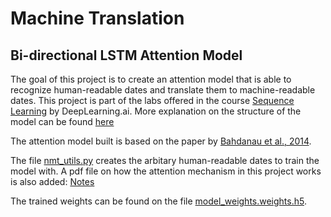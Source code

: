 # Machine Translation 
## Bi-directional LSTM Attention Model 
 
The goal of this project is to create an attention model that is able to recognize human-readable dates and translate them to machine-readable dates. This project is part of the labs offered in the course [Sequence Learning](https://www.coursera.org/learn/nlp-sequence-models ) by DeepLearning.ai. More explanation on the structure of the model can be found [here](AttentionModelCoursera.ipynb/)

The attention model built is based on the paper by [Bahdanau et al., 2014](https://doi.org/10.48550/arXiv.1409.0473). 

The file [nmt_utils.py](nmt_utils.py/) creates the arbitary human-readable dates to train the model with. A pdf file on how the attention mechanism in this project works is also added: [Notes](Notes.pdf)

The trained weights can be found on the file [model_weights.weights.h5](model_weights.weights.h5/). 

